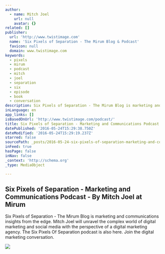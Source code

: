 ```yaml
---
author:
  - name: Mitch Joel
    url: null
    avatar: {}
related: []
publisher:
  url: 'http://www.twistimage.com'
  name: 'Six Pixels of Separation - The Mirum Blog & Podcast'
  favicon: null
  domain: www.twistimage.com
keywords:
  - pixels
  - mirum
  - podcast
  - mitch
  - joel
  - separation
  - six
  - episode
  - book
  - conversation
description: Six Pixels of Separation - The Mirum Blog is marketing and communications insights from the edge. Mitch Joel will unravel the complex world of digital marketing and social media with the perspective of a digital marketing agency. The Six Pixels Of Separation podcast is also here. Join the digital marketing conversation.
inLanguage: en
app_links: []
isBasedOnUrl: 'http://www.twistimage.com/podcast/'
title: Six Pixels of Separation - Marketing and Communications Podcast - By Mitch Joel at Mirum
datePublished: '2016-05-24T15:29:38.750Z'
dateModified: '2016-05-24T15:29:19.237Z'
starred: false
sourcePath: _posts/2016-05-24-six-pixels-of-separation-marketing-and-communications-podc.md
inFeed: true
hasPage: false
inNav: false
_context: 'http://schema.org'
_type: MediaObject

---
```

<article style=""><h1>Six Pixels of Separation - Marketing and Communications Podcast - By Mitch Joel at Mirum</h1><p>Six Pixels of Separation - The Mirum Blog is marketing and communications insights from the edge. Mitch Joel will unravel the complex world of digital marketing and social media with the perspective of a digital marketing agency. The Six Pixels Of Separation podcast is also here. Join the digital marketing conversation.</p><img src="http://www.twistimage.com/spos/img/l_spos_fblike.png" /></article>